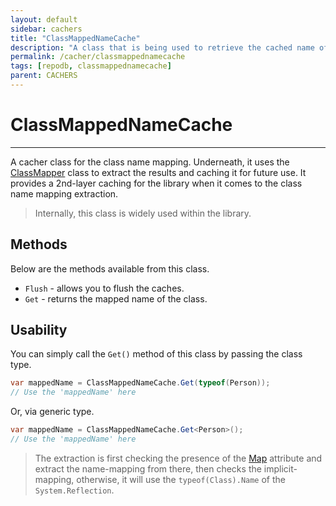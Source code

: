 ```yaml
---
layout: default
sidebar: cachers
title: "ClassMappedNameCache"
description: "A class that is being used to retrieve the cached name of the class or data entity."
permalink: /cacher/classmappednamecache
tags: [repodb, classmappednamecache]
parent: CACHERS
---
```


# ClassMappedNameCache

---

A cacher class for the class name mapping. Underneath, it uses the [ClassMapper](/mapper/classmapper) class to extract the results and caching it for future use. It provides a 2nd-layer caching for the library when it comes to the class name mapping extraction.

> Internally, this class is widely used within the library.

## Methods

Below are the methods available from this class.

- `Flush` - allows you to flush the caches.
- `Get` - returns the mapped name of the class.

## Usability

You can simply call the `Get()` method of this class by passing the class type.

```csharp
var mappedName = ClassMappedNameCache.Get(typeof(Person));
// Use the 'mappedName' here
```

Or, via generic type.

```csharp
var mappedName = ClassMappedNameCache.Get<Person>();
// Use the 'mappedName' here
```

> The extraction is first checking the presence of the [Map](/attribute/map#class-mapping) attribute and extract the name-mapping from there, then checks the implicit-mapping, otherwise, it will use the `typeof(Class).Name` of the `System.Reflection`.